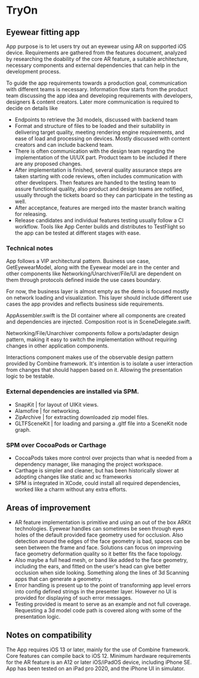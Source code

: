 # TryOn
## Eyewear fitting app

App purpose is to let users try out an eyewear using AR on supported iOS device. Requirements are gathered from the features document, analyzed by researching the doability of the core AR feature, a suitable architecture, necessary components and external dependencies that can help in the development process.

To guide the app requirements towards a production goal, communication with different teams is necessary. Information flow starts from the product team discussing the app idea and developing requirements with developers, designers & content creators. Later more communication is required to decide on details like
- Endpoints to retrieve the 3d models, discussed with backend team
- Format and structure of files to be loaded and their suitability in delivering target quality, meeting rendering engine requirements, and ease of load and processing on devices. Mostly discussed with content creators and can include backend team.
- There is often communication with the design team regarding the implementation of the UI/UX part. Product team to be included if there are any proposed changes.
- After implementation is finished, several quality assurance steps are taken starting with code reviews, often includes communication with other developers. Then features are handed to the testing team to assure functional quality, also product and design teams are notified, usually through the tickets board so they can participate in the testing as well.
- After acceptance, features are merged into the master branch waiting for releasing. 
- Release candidates and individual features testing usually follow a CI workflow. Tools like App Center builds and distributes to TestFlight so the app can be tested at different stages with ease.

### Technical notes
App follows a VIP architectural pattern. Business use case, GetEyewearModel, along with the Eyewear model are in the center and other components like Networking/Unarchiver/File/UI are dependent on them through protocols defined inside the use cases boundary.

For now, the business layer is almost empty as the demo is focused mostly on network loading and visualization. This layer should include different use cases the app provides and reflects business side requirements.

AppAssembler.swift is the DI container where all components are created and dependencies are injected. Composition root is in SceneDelegate.swift.

Networking/File/Unarchiver components follow a ports/adapter design pattern, making it easy to switch the implementation without requiring changes in other application components.

Interactions component makes use of the observable design pattern provided by Combine framework. It's intention is to isolate a user interaction from changes that should happen based on it. Allowing the presentation logic to be testable.

### External dependencies are installed via SPM.

- SnapKit | for layout of UIKit views.
- Alamofire | for networking.
- ZipArchive | for extracting downloaded zip model files.
- GLTFSceneKit | for loading and parsing a .gltf file into a SceneKit node graph.

### SPM over CocoaPods or Carthage
- CocoaPods takes more control over projects than what is needed from a dependency manager, like managing the project workspace.
- Carthage is simpler and cleaner, but has been historically slower at adopting changes like static and xc frameworks
- SPM is integrated in XCode, could install all required dependencies, worked like a charm without any extra efforts.


## Areas of improvement
- AR feature implementation is primitive and using an out of the box ARKit technologies. Eyewear handles can sometimes be seen through eyes holes of the default provided face geometry used for occlusion. Also detection around the edges of the face geometry is bad, spaces can be seen between the frame and face. Solutions can focus on improving face geometry deformation quality so it better fits the face topology.
- Also maybe a full head mesh, or band like added to the face geometry, including the ears, and fitted on the user's head can give better occlusion when side looking. Something along the lines of 3d Scanning apps that can generate a geometry.
- Error handling is present up to the point of transforming app level errors into config defined strings in the presenter layer. However no UI is provided for displaying of such error messages.
- Testing provided is meant to serve as an example and not full coverage. Requesting a 3d model code path is covered along with some of the presentation logic.

## Notes on compatibility
The App requires iOS 13 or later, mainly for the use of Combine framework. Core features can compile back to iOS 12.
Minimum hardware requirements for the AR feature is an A12 or later iOS/iPadOS device, including iPhone SE. App has been tested on an iPad pro 2020, and the iPhone UI in simulator.

